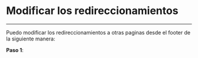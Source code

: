 # Modificar los redireccionamientos
---
Puedo modificar los redireccionamientos a otras paginas desde el footer de la siguiente manera:

**Paso 1**: